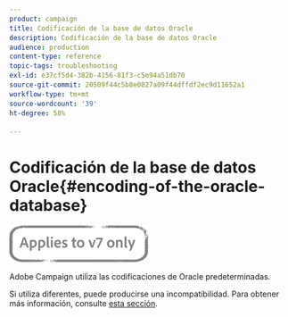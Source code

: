 ```yaml
---
product: campaign
title: Codificación de la base de datos Oracle
description: Codificación de la base de datos Oracle
audience: production
content-type: reference
topic-tags: troubleshooting
exl-id: e37cf5d4-382b-4156-81f3-c5e94a51db70
source-git-commit: 20509f44c5b8e0827a09f44dffdf2ec9d11652a1
workflow-type: tm+mt
source-wordcount: '39'
ht-degree: 58%

---
```


# Codificación de la base de datos Oracle{#encoding-of-the-oracle-database}

![](../../assets/v7-only.svg)

Adobe Campaign utiliza las codificaciones de Oracle predeterminadas.

Si utiliza diferentes, puede producirse una incompatibilidad. Para obtener más información, consulte [esta sección](../../installation/using/database.md#oracle).
